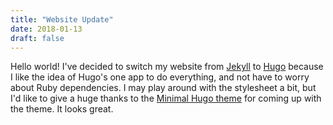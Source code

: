```yaml
---
title: "Website Update"
date: 2018-01-13
draft: false
---
```


Hello world! I've decided to switch my website from [Jekyll](https://jekyllrb.com/) to [Hugo](https://gohugo.io/) because I like the idea of Hugo's one app to do everything, and not have to worry about Ruby dependencies. I may play around with the stylesheet a bit, but I'd like to give a huge thanks to the [Minimal Hugo theme](https://github.com/calintat/minimal/) for coming up with the theme. It looks great.
